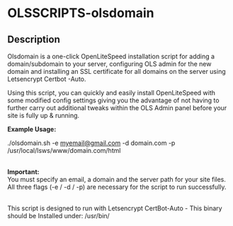# OLSSCRIPTS-olsdomain

Description
--------

Olsdomain is a one-click OpenLiteSpeed installation script for adding a domain/subdomain to your server, configuring OLS admin for the new domain and installing an SSL certificate for all domains on the server using Letsencrypt Certbot -Auto. 

Using this script, you can quickly and easily install OpenLiteSpeed with some modified config settings giving you the advantage of not having to further carry out additional tweaks within the OLS Admin panel before your site is fully up & running.


<b>Example Usage:</b>

./olsdomain.sh -e myemail@gmail.com -d domain.com -p /usr/local/lsws/www/domain.com/html

<br><b>Important:</b>
<br>You must specify an email, a domain and the server path for your site files. <br>All three flags (-e / -d / -p) are necessary for the script to run successfully.

<br>This script is designed to run with Letsencrypt CertBot-Auto - This binary should be Installed under: /usr/bin/
